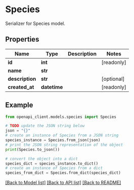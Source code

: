 # Species

Serializer for Species model.

## Properties

Name | Type | Description | Notes
------------ | ------------- | ------------- | -------------
**id** | **int** |  | [readonly] 
**name** | **str** |  | 
**description** | **str** |  | [optional] 
**created_at** | **datetime** |  | [readonly] 

## Example

```python
from openapi_client.models.species import Species

# TODO update the JSON string below
json = "{}"
# create an instance of Species from a JSON string
species_instance = Species.from_json(json)
# print the JSON string representation of the object
print(Species.to_json())

# convert the object into a dict
species_dict = species_instance.to_dict()
# create an instance of Species from a dict
species_from_dict = Species.from_dict(species_dict)
```
[[Back to Model list]](../README.md#documentation-for-models) [[Back to API list]](../README.md#documentation-for-api-endpoints) [[Back to README]](../README.md)


